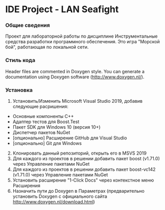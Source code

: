 IDE Project - LAN Seafight
==========================

### Общие сведения
Проект для лабораторной работы по дисциплине Инструментальные средства разработки программного обеспечения.
Это игра "Морской бой", работающая по локальной сети.

### Стиль кода
Header files are commented in Doxygen style. You can generate a documentation using Doxygen software (http://www.doxygen.nl/).

### Установка
1) Установить/Изменить Microsoft Visual Studio 2019, добавив следующие расришения: 
- Основные компоненты C++
- Адаптер тестов для Boost.Test
- Пакет SDK для Windows 10 (версия 10+)
- Диспетчер пакетов NuGet
- [опционально] Расширение GitHub для Visual Studio
- [опционально] Git для Windows
2) Клонировать данный репозиторий, открыть его в MSVS 2019
3) Для каждого из проектов в решении добавить пакет boost (v1.71.0) через Управление пакетами NuGet
4) Для каждого из проектов в решении добавить пакет boost-vc142 (v1.71.0) через Управление пакетами NuGet
5) Установить расширение "1-Click Docs" через контекстное меню Расширения
6) Назначить пути до Doxygen в Параметрах (предварительно установить Doxygen с официального сайта http://www.doxygen.nl/download.html)
